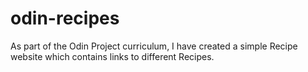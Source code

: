 # odin-recipes
As part of the Odin Project curriculum, I have created a simple Recipe website which contains links to different Recipes.